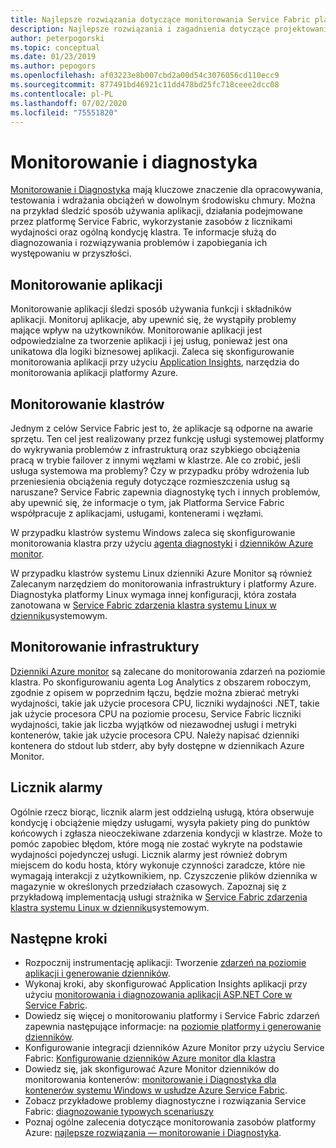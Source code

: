 ```yaml
---
title: Najlepsze rozwiązania dotyczące monitorowania Service Fabric platformy Azure
description: Najlepsze rozwiązania i zagadnienia dotyczące projektowania w zakresie monitorowania klastrów i aplikacji przy użyciu usługi Azure Service Fabric.
author: peterpogorski
ms.topic: conceptual
ms.date: 01/23/2019
ms.author: pepogors
ms.openlocfilehash: af03223e8b007cbd2a00d54c3076056cd110ecc9
ms.sourcegitcommit: 877491bd46921c11dd478bd25fc718ceee2dcc08
ms.contentlocale: pl-PL
ms.lasthandoff: 07/02/2020
ms.locfileid: "75551820"
---
```

# <a name="monitoring-and-diagnostics"></a>Monitorowanie i diagnostyka

[Monitorowanie i Diagnostyka](https://docs.microsoft.com/azure/service-fabric/service-fabric-diagnostics-overview) mają kluczowe znaczenie dla opracowywania, testowania i wdrażania obciążeń w dowolnym środowisku chmury. Można na przykład śledzić sposób używania aplikacji, działania podejmowane przez platformę Service Fabric, wykorzystanie zasobów z licznikami wydajności oraz ogólną kondycję klastra. Te informacje służą do diagnozowania i rozwiązywania problemów i zapobiegania ich występowaniu w przyszłości.

## <a name="application-monitoring"></a>Monitorowanie aplikacji

Monitorowanie aplikacji śledzi sposób używania funkcji i składników aplikacji. Monitoruj aplikacje, aby upewnić się, że wystąpiły problemy mające wpływ na użytkowników. Monitorowanie aplikacji jest odpowiedzialne za tworzenie aplikacji i jej usług, ponieważ jest ona unikatowa dla logiki biznesowej aplikacji. Zaleca się skonfigurowanie monitorowania aplikacji przy użyciu [Application Insights](https://docs.microsoft.com/azure/service-fabric/service-fabric-tutorial-monitoring-aspnet), narzędzia do monitorowania aplikacji platformy Azure.

## <a name="cluster-monitoring"></a>Monitorowanie klastrów

Jednym z celów Service Fabric jest to, że aplikacje są odporne na awarie sprzętu. Ten cel jest realizowany przez funkcję usługi systemowej platformy do wykrywania problemów z infrastrukturą oraz szybkiego obciążenia pracą w trybie failover z innymi węzłami w klastrze. Ale co zrobić, jeśli usługa systemowa ma problemy? Czy w przypadku próby wdrożenia lub przeniesienia obciążenia reguły dotyczące rozmieszczenia usług są naruszane? Service Fabric zapewnia diagnostykę tych i innych problemów, aby upewnić się, że informacje o tym, jak Platforma Service Fabric współpracuje z aplikacjami, usługami, kontenerami i węzłami.

W przypadku klastrów systemu Windows zaleca się skonfigurowanie monitorowania klastra przy użyciu [agenta diagnostyki](https://docs.microsoft.com/azure/service-fabric/service-fabric-diagnostics-event-aggregation-wad) i [dzienników Azure monitor](https://docs.microsoft.com/azure/service-fabric/service-fabric-diagnostics-oms-setup).

W przypadku klastrów systemu Linux dzienniki Azure Monitor są również Zalecanym narzędziem do monitorowania infrastruktury i platformy Azure. Diagnostyka platformy Linux wymaga innej konfiguracji, która została zanotowana w [Service Fabric zdarzenia klastra systemu Linux w dzienniku](https://docs.microsoft.com/azure/service-fabric/service-fabric-diagnostics-oms-syslog)systemowym.

## <a name="infrastructure-monitoring"></a>Monitorowanie infrastruktury

[Dzienniki Azure monitor](https://docs.microsoft.com/azure/service-fabric/service-fabric-diagnostics-oms-agent) są zalecane do monitorowania zdarzeń na poziomie klastra. Po skonfigurowaniu agenta Log Analytics z obszarem roboczym, zgodnie z opisem w poprzednim łączu, będzie można zbierać metryki wydajności, takie jak użycie procesora CPU, liczniki wydajności .NET, takie jak użycie procesora CPU na poziomie procesu, Service Fabric liczniki wydajności, takie jak liczba wyjątków od niezawodnej usługi i metryki kontenerów, takie jak użycie procesora CPU.  Należy napisać dzienniki kontenera do stdout lub stderr, aby były dostępne w dziennikach Azure Monitor.

## <a name="watchdogs"></a>Licznik alarmy

Ogólnie rzecz biorąc, licznik alarm jest oddzielną usługą, która obserwuje kondycję i obciążenie między usługami, wysyła pakiety ping do punktów końcowych i zgłasza nieoczekiwane zdarzenia kondycji w klastrze. Może to pomóc zapobiec błędom, które mogą nie zostać wykryte na podstawie wydajności pojedynczej usługi. Licznik alarmy jest również dobrym miejscem do kodu hosta, który wykonuje czynności zaradcze, które nie wymagają interakcji z użytkownikiem, np. Czyszczenie plików dziennika w magazynie w określonych przedziałach czasowych. Zapoznaj się z przykładową implementacją usługi strażnika w [Service Fabric zdarzenia klastra systemu Linux w dzienniku](https://github.com/Azure-Samples/service-fabric-watchdog-service)systemowym.

## <a name="next-steps"></a>Następne kroki

* Rozpocznij instrumentację aplikacji: Tworzenie [zdarzeń na poziomie aplikacji i generowanie dzienników](service-fabric-diagnostics-event-generation-app.md).
* Wykonaj kroki, aby skonfigurować Application Insights aplikacji przy użyciu [monitorowania i diagnozowania aplikacji ASP.NET Core w Service Fabric](service-fabric-tutorial-monitoring-aspnet.md).
* Dowiedz się więcej o monitorowaniu platformy i Service Fabric zdarzeń zapewnia następujące informacje: na [poziomie platformy i generowanie dzienników](service-fabric-diagnostics-event-generation-infra.md).
* Konfigurowanie integracji dzienników Azure Monitor przy użyciu Service Fabric: [Konfigurowanie dzienników Azure monitor dla klastra](service-fabric-diagnostics-oms-setup.md)
* Dowiedz się, jak skonfigurować Azure Monitor dzienników do monitorowania kontenerów: [monitorowanie i Diagnostyka dla kontenerów systemu Windows w usłudze Azure Service Fabric](service-fabric-tutorial-monitoring-wincontainers.md).
* Zobacz przykładowe problemy diagnostyczne i rozwiązania Service Fabric: [diagnozowanie typowych scenariuszy](service-fabric-diagnostics-common-scenarios.md)
* Poznaj ogólne zalecenia dotyczące monitorowania zasobów platformy Azure: [najlepsze rozwiązania — monitorowanie i Diagnostyka](https://docs.microsoft.com/azure/architecture/best-practices/monitoring).